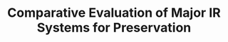 ---
abstract: null
creators:
- Zeng, Ting
- Dong, Li
date: null
document_url: https://services.phaidra.univie.ac.at/api/object/o:294482/download
grand_parent: iPRES
institutions: []
keywords:
- beijing
landing_page_url: https://phaidra.univie.ac.at/o:294482
language: eng
layout: publication
license: CC BY-SA 3.0 AT
notes_url: null
parent: iPRES 2007
publication_type: presentation
size: 1066929
slides_url: null
source_name: iPRES
title: Comparative Evaluation of Major IR Systems for Preservation
year: 2007
---